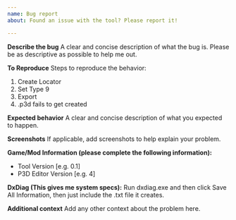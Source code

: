 ```yaml
---
name: Bug report
about: Found an issue with the tool? Please report it!

---
```


**Describe the bug**
A clear and concise description of what the bug is. Please be as descriptive as possible to help me out.

**To Reproduce**
Steps to reproduce the behavior:
1. Create Locator
2. Set Type 9
3. Export
4. .p3d fails to get created

**Expected behavior**
A clear and concise description of what you expected to happen.

**Screenshots**
If applicable, add screenshots to help explain your problem.

**Game/Mod Information (please complete the following information):**
 - Tool Version [e.g. 0.1]
 - P3D Editor Version [e.g. 4]
 
**DxDiag (This gives me system specs):**
Run dxdiag.exe and then click Save All Information, then just include the .txt file it creates.

**Additional context**
Add any other context about the problem here.